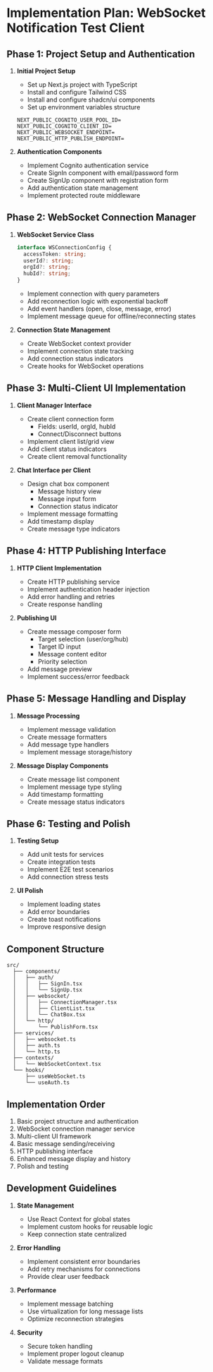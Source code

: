 # Implementation Plan: WebSocket Notification Test Client

## Phase 1: Project Setup and Authentication

1. **Initial Project Setup**
   - Set up Next.js project with TypeScript
   - Install and configure Tailwind CSS
   - Install and configure shadcn/ui components
   - Set up environment variables structure
   ```env
   NEXT_PUBLIC_COGNITO_USER_POOL_ID=
   NEXT_PUBLIC_COGNITO_CLIENT_ID=
   NEXT_PUBLIC_WEBSOCKET_ENDPOINT=
   NEXT_PUBLIC_HTTP_PUBLISH_ENDPOINT=
   ```

2. **Authentication Components**
   - Implement Cognito authentication service
   - Create SignIn component with email/password form
   - Create SignUp component with registration form
   - Add authentication state management
   - Implement protected route middleware

## Phase 2: WebSocket Connection Manager

1. **WebSocket Service Class**
   ```typescript
   interface WSConnectionConfig {
     accessToken: string;
     userId?: string;
     orgId?: string;
     hubId?: string;
   }
   ```
   - Implement connection with query parameters
   - Add reconnection logic with exponential backoff
   - Add event handlers (open, close, message, error)
   - Implement message queue for offline/reconnecting states

2. **Connection State Management**
   - Create WebSocket context provider
   - Implement connection state tracking
   - Add connection status indicators
   - Create hooks for WebSocket operations

## Phase 3: Multi-Client UI Implementation

1. **Client Manager Interface**
   - Create client connection form
     - Fields: userId, orgId, hubId
     - Connect/Disconnect buttons
   - Implement client list/grid view
   - Add client status indicators
   - Create client removal functionality

2. **Chat Interface per Client**
   - Design chat box component
     - Message history view
     - Message input form
     - Connection status indicator
   - Implement message formatting
   - Add timestamp display
   - Create message type indicators

## Phase 4: HTTP Publishing Interface

1. **HTTP Client Implementation**
   - Create HTTP publishing service
   - Implement authentication header injection
   - Add error handling and retries
   - Create response handling

2. **Publishing UI**
   - Create message composer form
     - Target selection (user/org/hub)
     - Target ID input
     - Message content editor
     - Priority selection
   - Add message preview
   - Implement success/error feedback

## Phase 5: Message Handling and Display

1. **Message Processing**
   - Implement message validation
   - Create message formatters
   - Add message type handlers
   - Implement message storage/history

2. **Message Display Components**
   - Create message list component
   - Implement message type styling
   - Add timestamp formatting
   - Create message status indicators

## Phase 6: Testing and Polish

1. **Testing Setup**
   - Add unit tests for services
   - Create integration tests
   - Implement E2E test scenarios
   - Add connection stress tests

2. **UI Polish**
   - Implement loading states
   - Add error boundaries
   - Create toast notifications
   - Improve responsive design

## Component Structure

```
src/
  ├── components/
  │   ├── auth/
  │   │   ├── SignIn.tsx
  │   │   └── SignUp.tsx
  │   ├── websocket/
  │   │   ├── ConnectionManager.tsx
  │   │   ├── ClientList.tsx
  │   │   └── ChatBox.tsx
  │   └── http/
  │       └── PublishForm.tsx
  ├── services/
  │   ├── websocket.ts
  │   ├── auth.ts
  │   └── http.ts
  ├── contexts/
  │   └── WebSocketContext.tsx
  └── hooks/
      ├── useWebSocket.ts
      └── useAuth.ts
```

## Implementation Order

1. Basic project structure and authentication
2. WebSocket connection manager service
3. Multi-client UI framework
4. Basic message sending/receiving
5. HTTP publishing interface
6. Enhanced message display and history
7. Polish and testing

## Development Guidelines

1. **State Management**
   - Use React Context for global states
   - Implement custom hooks for reusable logic
   - Keep connection state centralized

2. **Error Handling**
   - Implement consistent error boundaries
   - Add retry mechanisms for connections
   - Provide clear user feedback

3. **Performance**
   - Implement message batching
   - Use virtualization for long message lists
   - Optimize reconnection strategies

4. **Security**
   - Secure token handling
   - Implement proper logout cleanup
   - Validate message formats